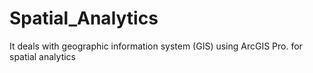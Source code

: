 # Spatial_Analytics
It deals with geographic information system (GIS) using ArcGIS Pro. for spatial analytics
